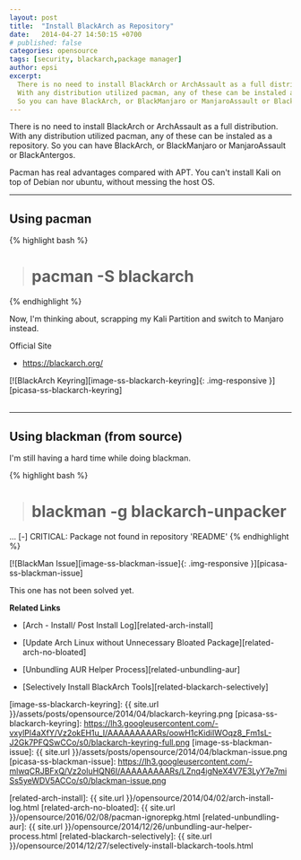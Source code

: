 ```yaml
---
layout: post
title:  "Install BlackArch as Repository"
date:   2014-04-27 14:50:15 +0700
# published: false
categories: opensource
tags: [security, blackarch,package manager]
author: epsi 
excerpt:
  There is no need to install BlackArch or ArchAssault as a full distribution.
  With any distribution utilized pacman, any of these can be instaled as a repository. 
  So you can have BlackArch, or BlackManjaro or ManjaroAssault or BlackAntergos.
---
```


There is no need to install BlackArch or ArchAssault as a full distribution.
With any distribution utilized pacman, any of these can be instaled as a repository. 
So you can have BlackArch, or BlackManjaro or ManjaroAssault or BlackAntergos.

Pacman has real advantages compared with APT.
You can't install Kali on top of Debian nor ubuntu, 
without messing the host OS.

-- -- --

## Using pacman

{% highlight bash %}
># pacman -S blackarch 
{% endhighlight %}

Now, I'm thinking about, scrapping my Kali Partition
and switch to Manjaro instead.


Official Site

* <https://blackarch.org/>


[![BlackArch Keyring][image-ss-blackarch-keyring]{: .img-responsive }][picasa-ss-blackarch-keyring]
<br/><br/>

-- -- --

## Using blackman (from source)

I'm still having a hard time while doing blackman.

{% highlight bash %}
># blackman -g blackarch-unpacker
...
[-] CRITICAL: Package not found in repository 'README' 
{% endhighlight %}

[![BlackMan Issue][image-ss-blackman-issue]{: .img-responsive }][picasa-ss-blackman-issue]

This one has not been solved yet.

**Related Links**

* [Arch - Install/ Post Install Log][related-arch-install]

* [Update Arch Linux without Unnecessary Bloated Package][related-arch-no-bloated]

* [Unbundling AUR Helper Process][related-unbundling-aur]

* [Selectively Install BlackArch Tools][related-blackarch-selectively]

[//]: <> ( -- -- -- links below -- -- -- )


[image-ss-blackarch-keyring]: {{ site.url }}/assets/posts/opensource/2014/04/blackarch-keyring.png
[picasa-ss-blackarch-keyring]: https://lh3.googleusercontent.com/-vxylPl4aXfY/Vz2okEH1u_I/AAAAAAAAARs/oowH1cKidiIWOqz8_Fm1sL-J2Gk7PFQSwCCo/s0/blackarch-keyring-full.png
[image-ss-blackman-issue]: {{ site.url }}/assets/posts/opensource/2014/04/blackman-issue.png
[picasa-ss-blackman-issue]: https://lh3.googleusercontent.com/-mlwqCRJBFxQ/Vz2oluHQN6I/AAAAAAAAARs/LZnq4igNeX4V7E3LyY7e7miSs5yeWDV5ACCo/s0/blackman-issue.png

[related-arch-install]: {{ site.url }}/opensource/2014/04/02/arch-install-log.html
[related-arch-no-bloated]: {{ site.url }}/opensource/2016/02/08/pacman-ignorepkg.html
[related-unbundling-aur]: {{ site.url }}/opensource/2014/12/26/unbundling-aur-helper-process.html
[related-blackarch-selectively]: {{ site.url }}/opensource/2014/12/27/selectively-install-blackarch-tools.html
